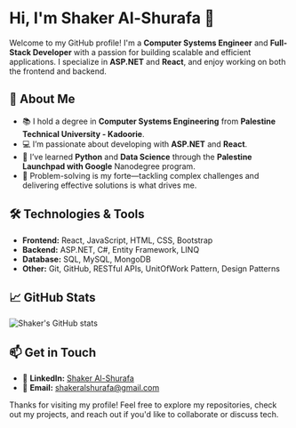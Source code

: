 # Hi, I'm Shaker Al-Shurafa 👋

Welcome to my GitHub profile! I'm a **Computer Systems Engineer** and **Full-Stack Developer** with a passion for building scalable and efficient applications. I specialize in **ASP.NET** and **React**, and enjoy working on both the frontend and backend.

## 🚀 About Me

- 📚 I hold a degree in **Computer Systems Engineering** from **Palestine Technical University - Kadoorie**.
- 💻 I’m passionate about developing with **ASP.NET** and **React**.
- 🌱 I’ve learned **Python** and **Data Science** through the **Palestine Launchpad with Google** Nanodegree program.
- 🧩 Problem-solving is my forte—tackling complex challenges and delivering effective solutions is what drives me.

## 🛠️ Technologies & Tools

- **Frontend:** React, JavaScript, HTML, CSS, Bootstrap
- **Backend:** ASP.NET, C#, Entity Framework, LINQ
- **Database:** SQL, MySQL, MongoDB
- **Other:** Git, GitHub, RESTful APIs, UnitOfWork Pattern, Design Patterns

## 📈 GitHub Stats

![Shaker's GitHub stats](https://github-readme-stats.vercel.app/api?username=ShakerAlshurafa&show_icons=true&count_private=true&hide_title=true)

## 📫 Get in Touch

- 💼 **LinkedIn:** [Shaker Al-Shurafa](https://www.linkedin.com/in/shaker-alshurafa-1297bb24a/)
- 📧 **Email:** shakeralshurafa@gmail.com

Thanks for visiting my profile! Feel free to explore my repositories, check out my projects, and reach out if you'd like to collaborate or discuss tech.

